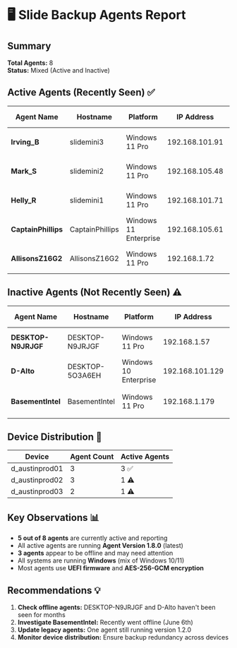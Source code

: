 # 🖥️ Slide Backup Agents Report

## Summary
**Total Agents:** 8  
**Status:** Mixed (Active and Inactive)

## Active Agents (Recently Seen) ✅

| Agent Name | Hostname | Platform | IP Address | Last Seen | Status |
|------------|----------|----------|------------|-----------|---------|
| **Irving_B** | slidemini3 | Windows 11 Pro | 192.168.101.91 | 2025-06-17 16:24 | 🟢 Active |
| **Mark_S** | slidemini2 | Windows 11 Pro | 192.168.105.48 | 2025-06-17 16:23 | 🟢 Active |
| **Helly_R** | slidemini1 | Windows 11 Pro | 192.168.101.71 | 2025-06-17 16:24 | 🟢 Active |
| **CaptainPhillips** | CaptainPhillips | Windows 11 Enterprise | 192.168.105.61 | 2025-06-17 16:23 | 🟢 Active |
| **AllisonsZ16G2** | AllisonsZ16G2 | Windows 11 Pro | 192.168.1.72 | 2025-06-17 16:23 | 🟢 Active |

## Inactive Agents (Not Recently Seen) ⚠️

| Agent Name | Hostname | Platform | IP Address | Last Seen | Status |
|------------|----------|----------|------------|-----------|---------|
| **DESKTOP-N9JRJGF** | DESKTOP-N9JRJGF | Windows 11 Pro | 192.168.1.57 | 2025-03-12 01:33 | 🔴 Offline |
| **D-Alto** | DESKTOP-5O3A6EH | Windows 10 Enterprise | 192.168.101.129 | 2025-04-17 02:37 | 🔴 Offline |
| **BasementIntel** | BasementIntel | Windows 11 Pro | 192.168.1.179 | 2025-06-06 20:19 | 🟡 Recently Offline |

## Device Distribution 📍

| Device | Agent Count | Active Agents |
|--------|-------------|---------------|
| d_austinprod01 | 3 | 3 ✅ |
| d_austinprod02 | 3 | 1 ⚠️ |
| d_austinprod03 | 2 | 1 ⚠️ |

## Key Observations 📊

- **5 out of 8 agents** are currently active and reporting
- All active agents are running **Agent Version 1.8.0** (latest)
- **3 agents** appear to be offline and may need attention
- All systems are running **Windows** (mix of Windows 10/11)
- Most agents use **UEFI firmware** and **AES-256-GCM encryption**

## Recommendations 💡

1. **Check offline agents:** DESKTOP-N9JRJGF and D-Alto haven't been seen for months
2. **Investigate BasementIntel:** Recently went offline (June 6th)
3. **Update legacy agents:** One agent still running version 1.2.0
4. **Monitor device distribution:** Ensure backup redundancy across devices